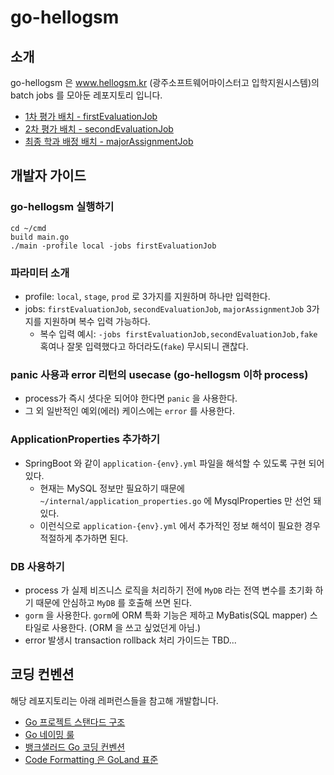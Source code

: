 # go-hellogsm

## 소개

go-hellogsm 은 www.hellogsm.kr (광주소프트웨어마이스터고 입학지원시스템)의 batch jobs 를 모아둔 레포지토리 입니다.

* [1차 평가 배치 - firstEvaluationJob]()
* [2차 평가 배치 - secondEvaluationJob]()
* [최종 학과 배정 배치 - majorAssignmentJob]()

## 개발자 가이드

### go-hellogsm 실행하기

```shell
cd ~/cmd
build main.go
./main -profile local -jobs firstEvaluationJob
```

### 파라미터 소개

* profile: `local`, `stage`, `prod` 로 3가지를 지원하며 하나만 입력한다.
* jobs: `firstEvaluationJob`, `secondEvaluationJob`, `majorAssignmentJob` 3가지를 지원하며 복수 입력 가능하다.
    * 복수 입력 예시: `-jobs firstEvaluationJob,secondEvaluationJob,fake` 혹여나 잘못 입력했다고 하더라도(`fake`) 무시되니 괜찮다.

### panic 사용과 error 리턴의 usecase (go-hellogsm 이하 process)

* process가 즉시 셧다운 되어야 한다면 `panic` 을 사용한다.
* 그 외 일반적인 예외(에러) 케이스에는 `error` 를 사용한다.

### ApplicationProperties 추가하기

* SpringBoot 와 같이 `application-{env}.yml` 파일을 해석할 수 있도록 구현 되어 있다.
    * 현재는 MySQL 정보만 필요하기 때문에 `~/internal/application_properties.go` 에 MysqlProperties 만 선언 돼 있다.
    * 이런식으로 `application-{env}.yml` 에서 추가적인 정보 해석이 필요한 경우 적절하게 추가하면 된다.

### DB 사용하기

* process 가 실제 비즈니스 로직을 처리하기 전에 `MyDB` 라는 전역 변수를 초기화 하기 때문에 안심하고 `MyDB` 를 호출해 쓰면 된다.
* `gorm` 을 사용한다. `gorm`에 ORM 특화 기능은 제하고 MyBatis(SQL mapper) 스타일로 사용한다. (ORM 을 쓰고 싶었던게 아님.)
* error 발생시 transaction rollback 처리 가이드는 TBD...

## 코딩 컨벤션

해당 레포지토리는 아래 레퍼런스들을 참고해 개발합니다.

* [Go 프로젝트 스탠다드 구조](https://github.com/golang-standards/project-layout/tree/master/internal)
* [Go 네이밍 룰](https://docs.google.com/document/u/2/d/1cBxRMfJm43U25akrLLRj6P4O3TsCk2lqYBeK4D9oCWM/mobilebasic?pli=1)
* [뱅크샐러드 Go 코딩 컨벤션](https://blog.banksalad.com/tech/go-best-practice-in-banksalad/)
* [Code Formatting 은 GoLand 표준](https://www.jetbrains.com/ko-kr/go/)